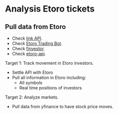 # Analysis Etoro tickets

## Pull data from Etoro
* Check [link API](https://api-portal.etoro.com/docs/services/5770f74d6361c8154caf902b/operations/579840e06361c81270b70474).
* Check [Etoro Trading Bot](https://github.com/Gsak3l/EToro-Trading-Bot).
* Check [finvestor](https://github.com/obendidi/finvestor).
* Check [etoro-api](https://github.com/ok24601/etoro-api).

Target 1: Track movement in Etoro investors.
* Settle API with Etoro
* Pull all information in Etoro including:
    * All symbols
    * Real time positions of investors

Target 2: Analyze markets.
* Pull data from yfinance to have stock price moves.
